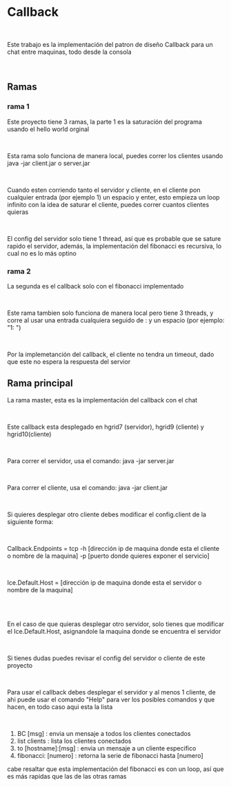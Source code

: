 # Callback 
<br/>
<p>Este trabajo es la implementación del patron de diseño Callback para un chat entre maquinas, todo desde la consola</p> <br/>

## Ramas

### rama 1
<p>Este proyecto tiene 3 ramas, la parte 1 es la saturación del programa usando el hello world orginal</p>
<br/>
<p>Esta rama solo funciona de manera local, puedes correr los clientes usando java -jar client.jar o server.jar</p>
<br/>
<p>Cuando esten corriendo tanto el servidor y cliente, en el cliente pon cualquier entrada (por ejemplo 1) un espacio y enter, esto empieza un loop infinito con la idea de saturar el cliente, puedes correr cuantos clientes quieras</p>
<br/>
<p>El config del servidor solo tiene 1 thread, así que es probable que se sature rapido el servidor, además, la implementación del fibonacci es recursiva, lo cual no es lo más optino</p>

### rama 2
<p>La segunda es el callback solo con el fibonacci implementado</p>
<br/>
<p>Este rama tambien solo funciona de manera local pero tiene 3 threads, y corre al usar una entrada cualquiera seguido de : y un espacio (por ejemplo: "1: ")</p>
<br/>
<p>Por la implemetanción del callback, el cliente no tendra un timeout, dado que este no espera la respuesta del servior</p>

## Rama principal

<p>La rama master, esta es la implementación del callback con el chat</p>
<br/>
<p>Este callback esta desplegado en hgrid7 (servidor), hgrid9 (cliente) y hgrid10(cliente)</p>
<br/>
<p>Para correr el servidor, usa el comando: java -jar server.jar</p>
<br/>
<p>Para correr el cliente, usa el comando: java -jar client.jar</p>
<br/>
<p>Si quieres desplegar otro cliente debes modificar el config.client de la siguiente forma:</p>
<br/>
<p>Callback.Endpoints = tcp -h [dirección ip de maquina donde esta el cliente o nombre de la maquina] -p [puerto donde quieres exponer el servicio]</p>
<br/>
<p>Ice.Default.Host = [dirección ip de maquina donde esta el servidor o nombre de la maquina]</p>
<br/>
<br>
<p>En el caso de que quieras desplegar otro servidor, solo tienes que modificar el Ice.Default.Host, asignandole la maquina donde se encuentra el servidor</p>
<br/>
<p>Si tienes dudas puedes revisar el config del servidor o cliente de este proyecto</p>
<br/>
<p>Para usar el callback debes desplegar el servidor y al menos 1 cliente, de ahi puede usar el comando "Help" para ver los posibles comandos y que hacen, en todo caso aqui esta la lista</p>
<br/>
<ol>
  <li>BC [msg] : envia un mensaje a todos los clientes conectados</li>
  <li>list clients : lista los clientes conectados</li>
  <li>to [hostname]:[msg] : envia un mensaje a un cliente especifico</li>
  <li>fibonacci: [numero] : retorna la serie de fibonacci hasta [numero]</li>
</ol>
<p>cabe resaltar que esta implementación del fibonacci es con un loop, así que es más rapidas que las de las otras ramas</p>

